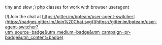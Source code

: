 tiny and slow ;) php classes for work with browser useragent

[![Join the chat at https://gitter.im/bpteam/user-agent-switcher](https://badges.gitter.im/Join%20Chat.svg)](https://gitter.im/bpteam/user-agent-switcher?utm_source=badge&utm_medium=badge&utm_campaign=pr-badge&utm_content=badge)